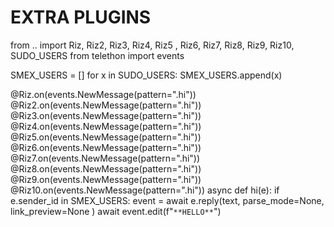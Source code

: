 # EXTRA PLUGINS

from .. import Riz, Riz2, Riz3, Riz4, Riz5 , Riz6, Riz7, Riz8, Riz9, Riz10, SUDO_USERS
from telethon import events

SMEX_USERS = []
for x in SUDO_USERS:
    SMEX_USERS.append(x)


@Riz.on(events.NewMessage(pattern=".hi"))
@Riz2.on(events.NewMessage(pattern=".hi"))
@Riz3.on(events.NewMessage(pattern=".hi"))
@Riz4.on(events.NewMessage(pattern=".hi"))
@Riz5.on(events.NewMessage(pattern=".hi"))
@Riz6.on(events.NewMessage(pattern=".hi"))
@Riz7.on(events.NewMessage(pattern=".hi"))
@Riz8.on(events.NewMessage(pattern=".hi"))
@Riz9.on(events.NewMessage(pattern=".hi"))
@Riz10.on(events.NewMessage(pattern=".hi"))
async def hi(e):
    if e.sender_id in SMEX_USERS:
        event = await e.reply(text, parse_mode=None, link_preview=None )
        await event.edit(f"``**HELLO**``")
